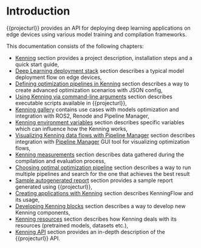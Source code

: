 # Introduction

{{projecturl}} provides an API for deploying deep learning applications on edge devices using various model training and compilation frameworks.

This documentation consists of the following chapters:

* [Kenning](project-readme) section provides a project description, installation steps and a quick start guide,
* [Deep Learning deployment stack](dl-deployment-stack) section describes a typical model deployment flow on edge devices,
* [Defining optimization pipelines in Kenning](json-scenarios) section describes a way to create advanced optimization scenarios with JSON config,
* [Using Kenning via command-line arguments](cmd-usage) section describes executable scripts available in {{projecturl}},
* [Kenning gallery](kenning-gallery) contains use cases with models optimization and integration with ROS2, Renode and Pipeline Manager,
* [Kenning environment variables](kenning-variables) section describes specific variables which can influence how the Kenning works,
* [Visualizing Kenning data flows with Pipeline Manager](pipeline-manager) section describes integration with [Pipeline Manager](https://github.com/antmicro/kenning-pipeline-manager) GUI tool for visualizing optimization flows,
* [Kenning measurements](kenning-measurements) section describes data gathered during the compilation and evaluation process,
* [Choosing optimal optimization pipeline](pipeline-optimizer) section describes a way to run multiple pipelines and search for the one that achieves the best result
* [Sample autogenerated report](sample-report) section provides a sample report generated using {{projecturl}},
* [Creating applications with Kenning](kenning-flow) section describes KenningFlow and its usage,
* [Developing Kenning blocks](kenning-development) section describes a way to develop new Kenning components,
* [Kenning resources](kenning-resources) section describes how Kenning deals with its resources (pretrained models, datasets etc.),
* [Kenning API](kenning-api) section provides an in-depth description of the {{projecturl}} API.
